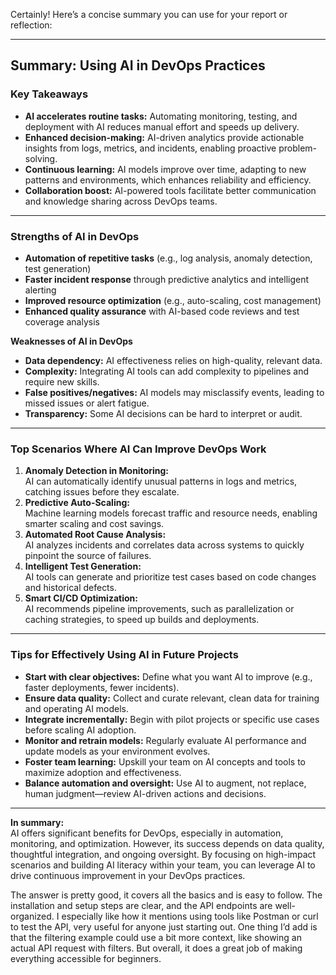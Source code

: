 Certainly! Here’s a concise summary you can use for your report or reflection:

---

## **Summary: Using AI in DevOps Practices**

### **Key Takeaways**
- **AI accelerates routine tasks:** Automating monitoring, testing, and deployment with AI reduces manual effort and speeds up delivery.
- **Enhanced decision-making:** AI-driven analytics provide actionable insights from logs, metrics, and incidents, enabling proactive problem-solving.
- **Continuous learning:** AI models improve over time, adapting to new patterns and environments, which enhances reliability and efficiency.
- **Collaboration boost:** AI-powered tools facilitate better communication and knowledge sharing across DevOps teams.

---

### **Strengths of AI in DevOps**
- **Automation of repetitive tasks** (e.g., log analysis, anomaly detection, test generation)
- **Faster incident response** through predictive analytics and intelligent alerting
- **Improved resource optimization** (e.g., auto-scaling, cost management)
- **Enhanced quality assurance** with AI-based code reviews and test coverage analysis

**Weaknesses of AI in DevOps**
- **Data dependency:** AI effectiveness relies on high-quality, relevant data.
- **Complexity:** Integrating AI tools can add complexity to pipelines and require new skills.
- **False positives/negatives:** AI models may misclassify events, leading to missed issues or alert fatigue.
- **Transparency:** Some AI decisions can be hard to interpret or audit.

---

### **Top Scenarios Where AI Can Improve DevOps Work**
1. **Anomaly Detection in Monitoring:**  
   AI can automatically identify unusual patterns in logs and metrics, catching issues before they escalate.
2. **Predictive Auto-Scaling:**  
   Machine learning models forecast traffic and resource needs, enabling smarter scaling and cost savings.
3. **Automated Root Cause Analysis:**  
   AI analyzes incidents and correlates data across systems to quickly pinpoint the source of failures.
4. **Intelligent Test Generation:**  
   AI tools can generate and prioritize test cases based on code changes and historical defects.
5. **Smart CI/CD Optimization:**  
   AI recommends pipeline improvements, such as parallelization or caching strategies, to speed up builds and deployments.

---

### **Tips for Effectively Using AI in Future Projects**
- **Start with clear objectives:** Define what you want AI to improve (e.g., faster deployments, fewer incidents).
- **Ensure data quality:** Collect and curate relevant, clean data for training and operating AI models.
- **Integrate incrementally:** Begin with pilot projects or specific use cases before scaling AI adoption.
- **Monitor and retrain models:** Regularly evaluate AI performance and update models as your environment evolves.
- **Foster team learning:** Upskill your team on AI concepts and tools to maximize adoption and effectiveness.
- **Balance automation and oversight:** Use AI to augment, not replace, human judgment—review AI-driven actions and decisions.

---

**In summary:**  
AI offers significant benefits for DevOps, especially in automation, monitoring, and optimization. However, its success depends on data quality, thoughtful integration, and ongoing oversight. By focusing on high-impact scenarios and building AI literacy within your team, you can leverage AI to drive continuous improvement in your DevOps practices.


The answer is pretty good, it covers all the basics and is easy to follow. 
The installation and setup steps are clear, and the API endpoints are well-organized. 
I especially like how it mentions using tools like Postman or curl to test the API, 
very useful for anyone just starting out. One thing I’d add is that the filtering example could use a bit more context, 
like showing an actual API request with filters. 
But overall, it does a great job of making everything accessible for beginners.


